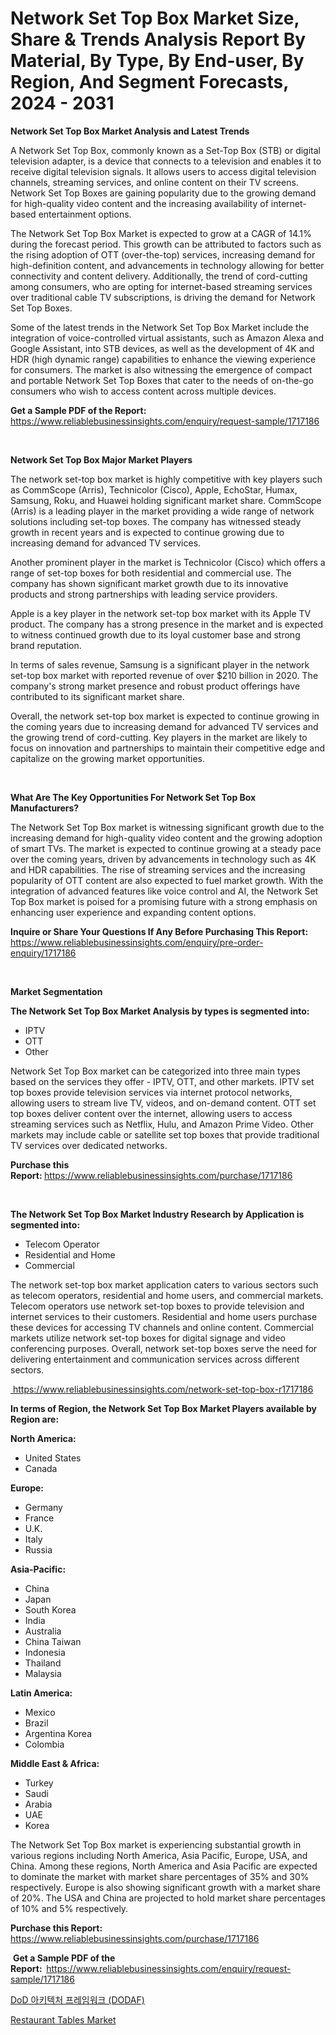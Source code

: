 <p><h1>Network Set Top Box Market Size, Share & Trends Analysis Report By Material, By Type, By End-user, By Region, And Segment Forecasts, 2024 - 2031</h1></p><p><strong>Network Set Top Box Market Analysis and Latest Trends</strong></p>
<p><p>A Network Set Top Box, commonly known as a Set-Top Box (STB) or digital television adapter, is a device that connects to a television and enables it to receive digital television signals. It allows users to access digital television channels, streaming services, and online content on their TV screens. Network Set Top Boxes are gaining popularity due to the growing demand for high-quality video content and the increasing availability of internet-based entertainment options.</p><p>The Network Set Top Box Market is expected to grow at a CAGR of 14.1% during the forecast period. This growth can be attributed to factors such as the rising adoption of OTT (over-the-top) services, increasing demand for high-definition content, and advancements in technology allowing for better connectivity and content delivery. Additionally, the trend of cord-cutting among consumers, who are opting for internet-based streaming services over traditional cable TV subscriptions, is driving the demand for Network Set Top Boxes.</p><p>Some of the latest trends in the Network Set Top Box Market include the integration of voice-controlled virtual assistants, such as Amazon Alexa and Google Assistant, into STB devices, as well as the development of 4K and HDR (high dynamic range) capabilities to enhance the viewing experience for consumers. The market is also witnessing the emergence of compact and portable Network Set Top Boxes that cater to the needs of on-the-go consumers who wish to access content across multiple devices.</p></p>
<p><strong>Get a Sample PDF of the Report:&nbsp;</strong> <a href="https://www.reliablebusinessinsights.com/enquiry/request-sample/1717186">https://www.reliablebusinessinsights.com/enquiry/request-sample/1717186</a></p>
<p>&nbsp;</p>
<p><strong>Network Set Top Box Major Market Players</strong></p>
<p><p>The network set-top box market is highly competitive with key players such as CommScope (Arris), Technicolor (Cisco), Apple, EchoStar, Humax, Samsung, Roku, and Huawei holding significant market share. CommScope (Arris) is a leading player in the market providing a wide range of network solutions including set-top boxes. The company has witnessed steady growth in recent years and is expected to continue growing due to increasing demand for advanced TV services.</p><p>Another prominent player in the market is Technicolor (Cisco) which offers a range of set-top boxes for both residential and commercial use. The company has shown significant market growth due to its innovative products and strong partnerships with leading service providers.</p><p>Apple is a key player in the network set-top box market with its Apple TV product. The company has a strong presence in the market and is expected to witness continued growth due to its loyal customer base and strong brand reputation.</p><p>In terms of sales revenue, Samsung is a significant player in the network set-top box market with reported revenue of over $210 billion in 2020. The company's strong market presence and robust product offerings have contributed to its significant market share.</p><p>Overall, the network set-top box market is expected to continue growing in the coming years due to increasing demand for advanced TV services and the growing trend of cord-cutting. Key players in the market are likely to focus on innovation and partnerships to maintain their competitive edge and capitalize on the growing market opportunities.</p></p>
<p>&nbsp;</p>
<p><strong>What Are The Key Opportunities For Network Set Top Box Manufacturers?</strong></p>
<p><p>The Network Set Top Box market is witnessing significant growth due to the increasing demand for high-quality video content and the growing adoption of smart TVs. The market is expected to continue growing at a steady pace over the coming years, driven by advancements in technology such as 4K and HDR capabilities. The rise of streaming services and the increasing popularity of OTT content are also expected to fuel market growth. With the integration of advanced features like voice control and AI, the Network Set Top Box market is poised for a promising future with a strong emphasis on enhancing user experience and expanding content options.</p></p>
<p><strong>Inquire or Share Your Questions If Any Before Purchasing This Report:</strong> <a href="https://www.reliablebusinessinsights.com/enquiry/pre-order-enquiry/1717186">https://www.reliablebusinessinsights.com/enquiry/pre-order-enquiry/1717186</a></p>
<p>&nbsp;</p>
<p><strong>Market Segmentation</strong></p>
<p><strong>The Network Set Top Box Market Analysis by types is segmented into:</strong></p>
<p><ul><li>IPTV</li><li>OTT</li><li>Other</li></ul></p>
<p><p>Network Set Top Box market can be categorized into three main types based on the services they offer - IPTV, OTT, and other markets. IPTV set top boxes provide television services via internet protocol networks, allowing users to stream live TV, videos, and on-demand content. OTT set top boxes deliver content over the internet, allowing users to access streaming services such as Netflix, Hulu, and Amazon Prime Video. Other markets may include cable or satellite set top boxes that provide traditional TV services over dedicated networks.</p></p>
<p><strong>Purchase this Report:&nbsp;</strong><a href="https://www.reliablebusinessinsights.com/purchase/1717186">https://www.reliablebusinessinsights.com/purchase/1717186</a></p>
<p>&nbsp;</p>
<p><strong>The Network Set Top Box Market Industry Research by Application is segmented into:</strong></p>
<p><ul><li>Telecom Operator</li><li>Residential and Home</li><li>Commercial</li></ul></p>
<p><p>The network set-top box market application caters to various sectors such as telecom operators, residential and home users, and commercial markets. Telecom operators use network set-top boxes to provide television and internet services to their customers. Residential and home users purchase these devices for accessing TV channels and online content. Commercial markets utilize network set-top boxes for digital signage and video conferencing purposes. Overall, network set-top boxes serve the need for delivering entertainment and communication services across different sectors.</p></p>
<p><a href="https://www.reliablebusinessinsights.com/network-set-top-box-r1717186">&nbsp;https://www.reliablebusinessinsights.com/network-set-top-box-r1717186</a></p>
<p><strong>In terms of Region, the Network Set Top Box Market Players available by Region are:</strong></p>
<p>
    <p> <strong> North America: </strong>
        <ul>
            <li>United States</li>
            <li>Canada</li>
        </ul>
        </p> 
    <p> <strong> Europe: </strong>
        <ul>
            <li>Germany</li>
            <li>France</li>
            <li>U.K.</li>
            <li>Italy</li>
            <li>Russia</li>
        </ul>
        </p> 
    <p> <strong> Asia-Pacific: </strong>
        <ul>
            <li>China</li>
            <li>Japan</li>
            <li>South Korea</li>
            <li>India</li>
            <li>Australia</li>
            <li>China Taiwan</li>
            <li>Indonesia</li>
            <li>Thailand</li>
            <li>Malaysia</li>
        </ul>
        </p> 
    <p> <strong> Latin America: </strong>
        <ul>
            <li>Mexico</li>
            <li>Brazil</li>
            <li>Argentina Korea</li>
            <li>Colombia</li>
        </ul>
        </p> 
    <p> <strong> Middle East & Africa: </strong>
        <ul>
            <li>Turkey</li>
            <li>Saudi</li>
            <li>Arabia</li>
            <li>UAE</li>
            <li>Korea</li>
        </ul>
    </p>
    </p>
<p><p>The Network Set Top Box market is experiencing substantial growth in various regions including North America, Asia Pacific, Europe, USA, and China. Among these regions, North America and Asia Pacific are expected to dominate the market with market share percentages of 35% and 30% respectively. Europe is also showing significant growth with a market share of 20%. The USA and China are projected to hold market share percentages of 10% and 5% respectively.</p></p>
<p><strong>Purchase this Report: </strong><a href="https://www.reliablebusinessinsights.com/purchase/1717186">https://www.reliablebusinessinsights.com/purchase/1717186</a></p>
<p>&nbsp;<strong>Get a Sample PDF of the Report:&nbsp;&nbsp;</strong><a href="https://www.reliablebusinessinsights.com/enquiry/request-sample/1717186">https://www.reliablebusinessinsights.com/enquiry/request-sample/1717186</a></p>
<p><strong></strong></p>
<p><p><a href="https://medium.com/@aidenreinger/%EA%B8%80%EB%A1%9C%EB%B2%8C-%EA%B5%AD%EB%B0%A9%EC%84%B1-%EA%B1%B0%EB%B2%84%EB%84%8C%EC%8A%A4-%EC%95%84%ED%82%A4%ED%85%8D%EC%B2%98-%ED%94%84%EB%A0%88%EC%9E%84%EC%9B%8C%ED%81%AC-dodaf-%EC%8B%9C%EC%9E%A5%EC%9D%98-%ED%8F%AC%EA%B4%84%EC%A0%81-%EB%B6%84%EC%84%9D-%EC%84%B1%EC%9E%A5-%EC%B6%94%EC%84%B8-%EB%B0%8F-%EC%8B%9C%EC%9E%A5-%EC%98%88%EC%B8%A1-2024-2031-9c6143df91ab">DoD 아키텍처 프레임워크 (DODAF)</a></p><p><a href="https://github.com/lorenzaSchmeler/Market-Research-Report-List-1/blob/main/restaurant-tables-market.md">Restaurant Tables Market</a></p></p>